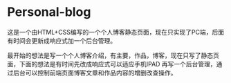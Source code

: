 # Personal-blog
这是一个由HTML+CSS编写的一个个人博客静态页面，现在只实现了PC端，后面有时间会更新成响应式加一个后台管理。

最开始的想法是写一个个人博客介绍，有主要，作品，博客，现在只写了静态页面，下面的想法是有时间先改成响应式可以适应手机IPAD
再写一个后台管理，通过后台可以控制前端页面博客文章和作品内容的增删改查操作。
